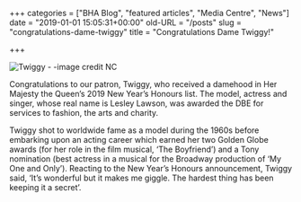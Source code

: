 +++
categories = ["BHA Blog", "featured articles", "Media Centre", "News"]
date = "2019-01-01 15:05:31+00:00"
old-URL = "/posts"
slug = "congratulations-dame-twiggy"
title = "Congratulations Dame Twiggy!"

+++

![Twiggy - -image credit NC](https://res.cloudinary.com/homeopathyuk/v1557403245/bha/Twiggy-image-credit-NC.jpg)

Congratulations
to our patron, Twiggy, who received a damehood in Her Majesty the Queen’s 2019 New
Year’s Honours list. The model, actress and singer, whose real name is Lesley
Lawson, was awarded the DBE for services to fashion, the arts and charity.

Twiggy shot to worldwide fame as a model during the 1960s before embarking upon an acting career which earned her two Golden Globe awards (for her role in the film musical, ‘The Boyfriend’) and a Tony nomination (best actress in a musical for the Broadway production of ‘My One and Only’).  Reacting to the New Year’s Honours announcement, Twiggy said, ‘It’s wonderful but it makes me giggle. The hardest thing has been keeping it a secret’.

